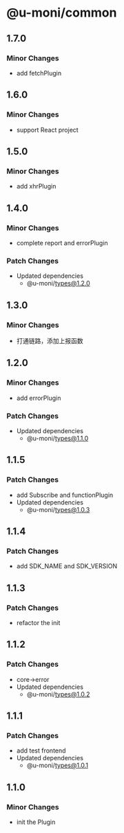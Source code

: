 # @u-moni/common

## 1.7.0

### Minor Changes

- add fetchPlugin

## 1.6.0

### Minor Changes

- support React project

## 1.5.0

### Minor Changes

- add xhrPlugin

## 1.4.0

### Minor Changes

- complete report and errorPlugin

### Patch Changes

- Updated dependencies
  - @u-moni/types@1.2.0

## 1.3.0

### Minor Changes

- 打通链路，添加上报函数

## 1.2.0

### Minor Changes

- add errorPlugin

### Patch Changes

- Updated dependencies
  - @u-moni/types@1.1.0

## 1.1.5

### Patch Changes

- add Subscribe and functionPlugin
- Updated dependencies
  - @u-moni/types@1.0.3

## 1.1.4

### Patch Changes

- add SDK_NAME and SDK_VERSION

## 1.1.3

### Patch Changes

- refactor the init

## 1.1.2

### Patch Changes

- core->error
- Updated dependencies
  - @u-moni/types@1.0.2

## 1.1.1

### Patch Changes

- add test frontend
- Updated dependencies
  - @u-moni/types@1.0.1

## 1.1.0

### Minor Changes

- init the Plugin
